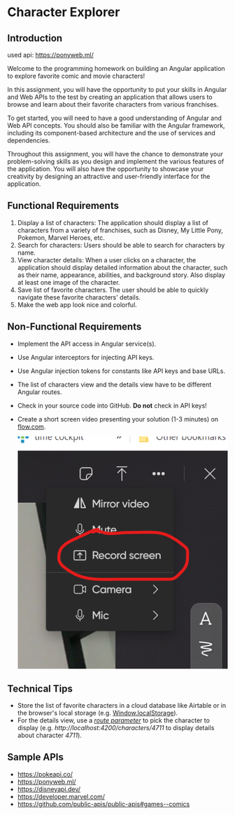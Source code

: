 # Character Explorer

## Introduction

used api: https://ponyweb.ml/ 

Welcome to the programming homework on building an Angular application to explore favorite comic and movie characters!

In this assignment, you will have the opportunity to put your skills in Angular and Web APIs to the test by creating an application that allows users to browse and learn about their favorite characters from various franchises.

To get started, you will need to have a good understanding of Angular and Web API concepts. You should also be familiar with the Angular framework, including its component-based architecture and the use of services and dependencies.

Throughout this assignment, you will have the chance to demonstrate your problem-solving skills as you design and implement the various features of the application. You will also have the opportunity to showcase your creativity by designing an attractive and user-friendly interface for the application.

## Functional Requirements

1. Display a list of characters: The application should display a list of characters from a variety of franchises, such as Disney, My Little Pony, Pokemon, Marvel Heroes, etc.
2. Search for characters: Users should be able to search for characters by name.
3. View character details: When a user clicks on a character, the application should display detailed information about the character, such as their name, appearance, abilities, and background story. Also display at least one image of the character.
4. Save list of favorite characters. The user should be able to quickly navigate these favorite characters' details.
5. Make the web app look nice and colorful.

## Non-Functional Requirements

* Implement the API access in Angular service(s).
* Use Angular interceptors for injecting API keys.
* Use Angular injection tokens for constants like API keys and base URLs.
* The list of characters view and the details view have to be different Angular routes.
* Check in your source code into GitHub. **Do not** check in API keys!
* Create a short screen video presenting your solution (1-3 minutes) on [flow.com](https://flip.com/dfd7c322).

  ![Flow screen recording](./flow-screen-recording.png)

## Technical Tips

* Store the list of favorite characters in a cloud database like Airtable or in the browser's local storage (e.g. [Window.localStorage](https://developer.mozilla.org/en-US/docs/Web/API/Window/localStorage)).
* For the details view, use a [*route parameter*](https://angular.io/guide/router#getting-route-information) to pick the character to display (e.g. *http://localhost:4200/characters/4711* to display details about character *4711*).

## Sample APIs

* https://pokeapi.co/
* https://ponyweb.ml/
* https://disneyapi.dev/
* https://developer.marvel.com/
* https://github.com/public-apis/public-apis#games--comics
